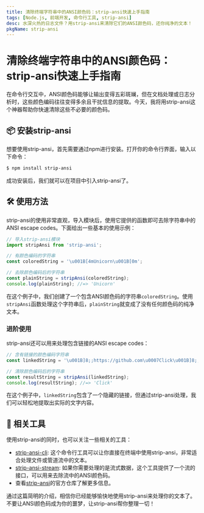```yaml
---
title: 清除终端字符串中的ANSI颜色码：strip-ansi快速上手指南
tags: [Node.js, 前端开发, 命令行工具, strip-ansi]
desc: 水深火热的日志文件？用strip-ansi来清除它们的ANSI颜色码，还你纯净的文本！
pkgName: strip-ansi
---
```


# 清除终端字符串中的ANSI颜色码：strip-ansi快速上手指南

在命令行交互中，ANSI颜色码能够让输出变得五彩斑斓，但在文档处理或日志分析时，这些颜色编码往往变得多余且干扰信息的提取。今天，我将用strip-ansi这个神器帮助你快速清除这些不必要的颜色码。

## 📦 安装strip-ansi

想要使用strip-ansi，首先需要通过npm进行安装。打开你的命令行界面，输入以下命令：

```bash
$ npm install strip-ansi
```

成功安装后，我们就可以在项目中引入strip-ansi了。

## 🛠 使用方法

strip-ansi的使用非常直观，导入模块后，使用它提供的函数即可去除字符串中的ANSI escape codes。下面给出一些基本的使用示例：

```javascript
// 导入strip-ansi模块
import stripAnsi from 'strip-ansi';

// 有颜色编码的字符串
const coloredString = '\u001B[4mUnicorn\u001B[0m';

// 去除颜色编码后的字符串
const plainString = stripAnsi(coloredString);
console.log(plainString); //=> 'Unicorn'
```

在这个例子中，我们创建了一个包含ANSI颜色码的字符串`coloredString`。使用`stripAnsi`函数处理这个字符串后，`plainString`就变成了没有任何颜色码的纯净文本。

### 进阶使用

strip-ansi还可以用来处理包含链接的ANSI escape codes：

```javascript
// 含有链接的颜色编码字符串
const linkedString = '\u001B]8;;https://github.com\u0007Click\u001B]8;;\u0007';

// 清除颜色编码后的字符串
const resultString = stripAnsi(linkedString);
console.log(resultString); //=> 'Click'
```

在这个例子中，`linkedString`包含了一个隐藏的链接，但通过strip-ansi处理，我们可以轻松地提取出实际的文字内容。

## 🧰 相关工具

使用strip-ansi的同时，也可以关注一些相关的工具：

- [strip-ansi-cli](https://github.com/chalk/strip-ansi-cli): 这个命令行工具可以让你直接在终端中使用strip-ansi，非常适合处理文件或管道流中的文本。
- [strip-ansi-stream](https://github.com/chalk/strip-ansi-stream): 如果你需要处理的是流式数据，这个工具提供了一个流的接口，可以用来去除流中的ANSI颜色码。
- 查看[strip-ansi](https://github.com/chalk/strip-ansi)的官方仓库了解更多信息。

通过这篇简明的介绍，相信你已经能够愉快地使用strip-ansi来处理你的文本了。不要让ANSI颜色码成为你的噩梦，让strip-ansi帮你整理一切！